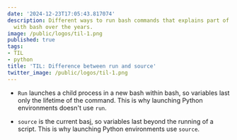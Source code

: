 ```yaml
---
date: '2024-12-23T17:05:43.817074'
description: Different ways to run bash commands that explains part of my frustration
  with bash over the years.
image: /public/logos/til-1.png
published: true
tags:
- TIL
- python
title: 'TIL: Difference between run and source'
twitter_image: /public/logos/til-1.png
---
```


- `Run` launches a child process in a new bash within bash, so variables last only the lifetime of the command. This is why launching Python environments doesn't use `run`.

- `source` is the current basj, so variables last beyond the running of a script. This is why launching Python environments use `source`.
